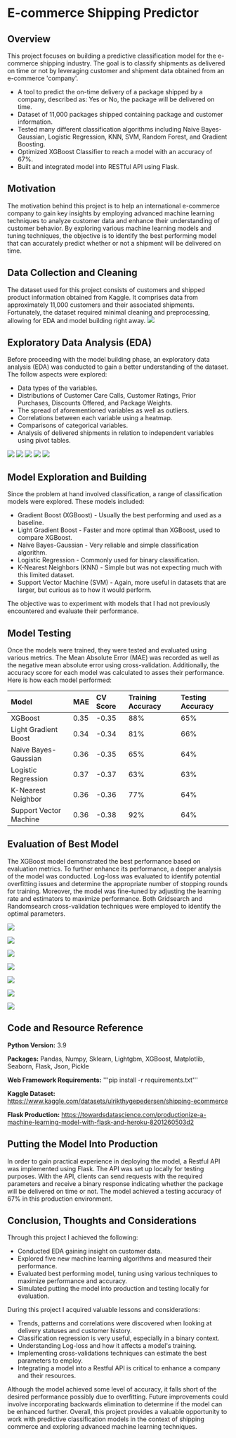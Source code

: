 # E-commerce Shipping Predictor
## Overview
This project focuses on building a predictive classification model for the e-commerce shipping industry. The goal is to classify shipments as delivered on time or not by leveraging customer and shipment data obtained from an e-commerce 'company'. 
* A tool to predict the on-time delivery of a package shipped by a company, described as: Yes or No, the package will be delivered on time.
* Dataset of 11,000 packages shipped containing package and customer information.
* Tested many different classification algorithms including Naive Bayes-Gaussian, Logistic Regression, KNN, SVM, Random Forest, and Gradient Boosting.
* Optimized XGBoost Classifier to reach a model with an accuracy of 67%.
* Built and integrated model into RESTful API using Flask.

## Motivation
The motivation behind this project is to help an international e-commerce company to gain key insights by employing advanced machine learning techniques to analyze customer data and enhance their understanding of customer behavior. By exploring various machine learning models and tuning techniques, the objective is to identify the best performing model that can accurately predict whether or not a shipment will be delivered on time. 

## Data Collection and Cleaning
The dataset used for this project consists of customers and shipped product information obtained from Kaggle. It comprises data from approximately 11,000 customers and their associated shipments. Fortunately, the dataset required minimal cleaning and preprocessing, allowing for EDA and model building right away.
![](Images/df_statistics.png)

## Exploratory Data Analysis (EDA)
Before proceeding with the model building phase, an exploratory data analysis (EDA) was conducted to gain a better understanding of the dataset. 
The follow aspects were explored:
* Data types of the variables.
* Distributions of Customer Care Calls, Customer Ratings, Prior Purchases, Discounts Offered, and Package Weights.
* The spread of aforementioned variables as well as outliers.
* Correlations between each variable using a heatmap.
* Comparisons of categorical variables.
* Analysis of delivered shipments in relation to independent variables using pivot tables.

![](Images/customer_boxplot.png) 
![](Images/package_weight_boxplot.png) 
![](Images/heatmap_correlations.png)
![](Images/pivot_customer_rating_vs_class.png) 
![](Images/pivot_discount_offered_vs_class.png)

## Model Exploration and Building
Since the problem at hand involved classification, a range of classification models were explored.
These models included:
* Gradient Boost (XGBoost) - Usually the best performing and used as a baseline.
* Light Gradient Boost - Faster and more optimal than XGBoost, used to compare XGBoost.
*  Naive Bayes-Gaussian - Very reliable and simple classification algorithm.
*  Logistic Regression - Commonly used for binary classification.
*  K-Nearest Neighbors (KNN) - Simple but was not expecting much with this limited dataset.
*  Support Vector Machine (SVM) - Again, more useful in datasets that are larger, but curious as to how it would perform.

The objective was to experiment with models that I had not previously encountered and evaluate their performance. 

## Model Testing
Once the models were trained, they were tested and evaluated using various metrics. The Mean Absolute Error (MAE) was recorded as well as the negative mean absolute error using cross-validation. Additionally, the accuracy score for each model was calculated to asses their performance.
Here is how each model performed:
 
| Model                   | MAE  | CV Score | Training Accuracy | Testing Accuracy |
|:------------------------|:-----|:---------|:------------------|:-----------------|
| XGBoost                 | 0.35 | -0.35    |       88%         |       65%        |
| Light Gradient Boost    | 0.34 | -0.34    |       81%         |       66%        |
| Naive Bayes-Gaussian    | 0.36 | -0.35    |       65%         |       64%        |
| Logistic Regression     | 0.37 | -0.37    |       63%         |       63%        |
| K-Nearest Neighbor      | 0.36 | -0.36    |       77%         |       64%        |
| Support Vector Machine  | 0.36 | -0.38    |       92%         |       64%        |

## Evaluation of Best Model
The XGBoost model demonstrated the best performance based on evaluation metrics. To further enhance its performance, a deeper analysis of the model was conducted. Log-loss was evaluated to identify potential overfitting issues and determine the appropriate number of stopping rounds for training. Moreover,
the model was fine-tuned by adjusting the learning rate and estimators to maximize performance. Both Gridsearch and Randomsearch cross-validation techniques were employed to identify the optimal parameters.

![](Images/xgboost_log_loss.png) 

![](Images/xgboost_classification_error.png) 

![](Images/xgboost_gridsearchcv_best_parameters.png) 

![](Images/xgboost_gridsearchcv_accuracy.png)

![](Images/xgboost_randomcv_best_parameters.png) 

![](Images/xgboost_randomcv_accuracy.png) 

![](Images/xgboost_tuned_accuracy.png)

## Code and Resource Reference
**Python Version:** 3.9

**Packages:** Pandas, Numpy, Sklearn, Lightgbm, XGBoost, Matplotlib, Seaborn, Flask, Json, Pickle

**Web Framework Requirements:** '''pip install -r requirements.txt'''

**Kaggle Dataset:** https://www.kaggle.com/datasets/ulrikthygepedersen/shipping-ecommerce

**Flask Production:** https://towardsdatascience.com/productionize-a-machine-learning-model-with-flask-and-heroku-8201260503d2

## Putting the Model Into Production
In order to gain practical experience in deploying the model, a Restful API was implemented using Flask. The API was set up locally for testing purposes. With the API, clients can send requests with the required parameters and receive a binary response indicating whether the package will be delivered on time or not. The model achieved a testing accuracy of 67% in this production environment.

## Conclusion, Thoughts and Considerations
Through this project I achieved the following:
* Conducted EDA gaining insight on customer data.
* Explored five new machine learning algorithms and measured their performance.
* Evaluated best performing model, tuning using various techniques to maximize performance and accuracy.
* Simulated putting the model into production and testing locally for evaluation. 

During this project I acquired valuable lessons and considerations:
* Trends, patterns and correlations were discovered when looking at delivery statuses and customer history.
* Classification regression is very useful, especially in a binary context. 
* Understanding Log-loss and how it affects a model's training.
* Implementing cross-validations techniques can estimate the best parameters to employ.
* Integrating a model into a Restful API is critical to enhance a company and their resources. 

Although the model achieved some level of accuracy, it falls short of the desired performance possibly due to overfitting. Future improvements could involve incorporating backwards elimination to determine if the model can be enhanced further. Overall, this project provides a valuable opportunity to work with predictive classification models in the context of shipping commerce and exploring advanced machine learning techniques. 
